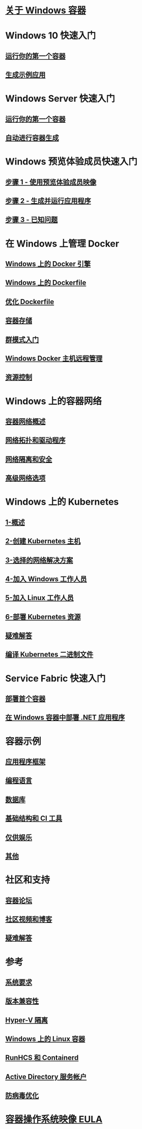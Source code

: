 # [关于 Windows 容器](about/index.md)

# Windows 10 快速入门
## [运行你的第一个容器](quick-start/quick-start-windows-10.md)
## [生成示例应用](quick-start/building-sample-app.md)

# Windows Server 快速入门
## [运行你的第一个容器](quick-start/quick-start-windows-server.md)
## [自动进行容器生成](quick-start/quick-start-images.md)

# Windows 预览体验成员快速入门
## [步骤 1 - 使用预览体验成员映像](quick-start/Using-Insider-Container-Images.md)
## [步骤 2 - 生成并运行应用程序](quick-start/Nano-RS3-.NET-Core-and-PS.md)
## [步骤 3 - 已知问题](quick-start/Insider-Known-Issues.md)

# 在 Windows 上管理 Docker
## [Windows 上的 Docker 引擎](manage-docker/configure-docker-daemon.md)
## [Windows 上的 Dockerfile](manage-docker/manage-windows-dockerfile.md)
## [优化 Dockerfile](manage-docker/optimize-windows-dockerfile.md)
## [容器存储](manage-containers/container-storage.md)
## [群模式入门](manage-containers/swarm-mode.md)
## [Windows Docker 主机远程管理](management/manage_remotehost.md)
## [资源控制](manage-containers/resource-controls.md)

# Windows 上的容器网络
## [容器网络概述](container-networking/architecture.md)
## [网络拓扑和驱动程序](container-networking/network-drivers-topologies.md)
## [网络隔离和安全](container-networking/network-isolation-security.md)
## [高级网络选项](container-networking/advanced.md)

# Windows 上的 Kubernetes 
## [1-概述](kubernetes/getting-started-kubernetes-windows.md)
## [2-创建 Kubernetes 主机](kubernetes/creating-a-linux-master.md)
## [3-选择的网络解决方案](kubernetes/network-topologies.md)
## [4-加入 Windows 工作人员](kubernetes/joining-windows-workers.md)
## [5-加入 Linux 工作人员](kubernetes/joining-linux-workers.md)
## [6-部署 Kubernetes 资源](kubernetes/deploying-resources.md)
## [疑难解答](kubernetes/common-problems.md)
## [编译 Kubernetes 二进制文件](kubernetes/compiling-kubernetes-binaries.md)

# Service Fabric 快速入门
## [部署首个容器](/azure/service-fabric/service-fabric-quickstart-containers)
## [在 Windows 容器中部署 .NET 应用程序](/azure/service-fabric/service-fabric-host-app-in-a-container) 

# 容器示例
## [应用程序框架](samples.md#Application-Frameworks)
## [编程语言](samples.md#Programing-Languages)
## [数据库](samples.md#Databases)
## [基础结构和 CI 工具](samples.md#Infrastructure-and-CI-Tools)
## [仅供娱乐](samples.md#Just-for-Fun)
## [其他](samples.md#Other)


# 社区和支持
## [容器论坛](https://social.msdn.microsoft.com/Forums/en-US/home?forum=windowscontainers)
## [社区视频和博客](communitylinks.md)
## [疑难解答](troubleshooting.md)

# 参考
## [系统要求](deploy-containers/system-requirements.md)
## [版本兼容性](deploy-containers/version-compatibility.md)
## [Hyper-V 隔离](manage-containers/hyperv-container.md)
## [Windows 上的 Linux 容器](deploy-containers/linux-containers.md)
## [RunHCS 和 Containerd](deploy-containers/containerd.md)
## [Active Directory 服务帐户](manage-containers/manage-serviceaccounts.md)
## [防病毒优化](https://msdn.microsoft.com/en-us/windows/hardware/drivers/ifs/anti-virus-optimization-for-windows-containers)

# [容器操作系统映像 EULA](Images_EULA.md)

